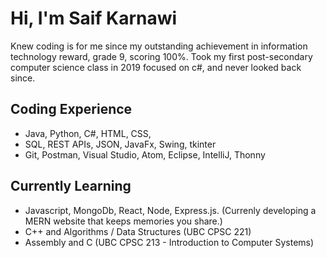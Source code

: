 # Hi, I'm Saif Karnawi
Knew coding is for me since my outstanding achievement in information technology reward, grade 9, scoring 100%. 
Took my first post-secondary computer science class in 2019 focused on c#, and never looked back since.
## Coding Experience
- Java, Python, C#, HTML, CSS, 
- SQL, REST APIs, JSON, JavaFx, Swing, tkinter
- Git, Postman, Visual Studio, Atom, Eclipse, IntelliJ, Thonny
## Currently Learning
- Javascript, MongoDb, React, Node, Express.js. (Currenly developing a MERN website that keeps memories you share.)
- C++ and Algorithms / Data Structures (UBC CPSC 221)
- Assembly and C (UBC CPSC 213 - Introduction to Computer Systems)

